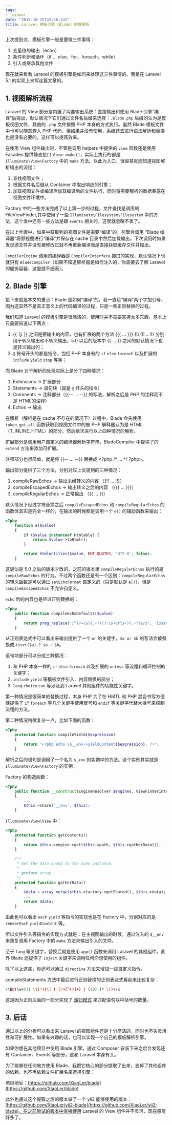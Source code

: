 ```yaml
---
tags:
- laravel
date: "2015-10-25T23:50:33Z"
title: Laravel 模板引擎（Blade）原理简析
---
```


上次提到过，模板引擎一般是要做三件事情：

1. 变量值的输出（echo）
2. 条件判断和循环（if ... else、for、foreach、while）
3. 引入或继承其他文件

现在就来看看 Laravel 的模板引擎是如何来处理这三件事情的。我是在 Laravel 5.1 的实现上来写这篇文章的。

## 1. 视图解析流程

Laravel 的 View 部分是内置了两套输出系统：直接输出和使用 Blade 引擎“编译”后输出，默认情况下它们通过文件名后缀来选择：`.blade.php` 后缀的认为是模板视图文件，其他的 `.php` 文件按照 PHP 本身的方式执行。虽然 Blade 模板文件中也可以随意嵌入 PHP 代码，但如果并没有使用，系统还去进行语法解析和替换也是没有必要的，这样可以提高效率。

在使用 View 组件输出时，不管是调用 helpers 中提供的 `view` 函数还是使用 Facades 提供静态接口 `View::make()`，实际上执行的都是 `Illuminate\View\Factory` 中的 `make` 方法。以此为入口，很容易就能知道视图解析输出的流程：

1. 查找视图文件；
2. 根据文件名后缀从 Container 中取出响应的引擎；
3. 加载视图文件或编译后加载编译后的文件执行，同时将需要解析的数据暴露在视图文件环境中。

Factory 中的一些方法完成了以上第一步的过程，文件查找是调用的 FileViewFinder,其中使用了一些 `Illuminate\Filesystem\Filesystem` 中的方法，这个类中还有一些方法是跟 `events` 相关的，这里就忽略不表了。

在以上步骤中，如果中获取到的视图文件是需要“编译”的，引擎会调用 “Blade 编译器”将原视图进行“编译”并保存在 cache 目录中然后加载输出。下次调用时如果发现源文件并没有被修改过就不再重新编译而是直接获取缓存文件并输出。

`CompilerEngine` 调用的编译器是 `CompilerInterface` 接口的实现，默认情况下也就只有 `BladeCompiler`（如果不知道解析器是如何注入的，你需要去了解 Laravel 的服务容器，这里就不细表）。

## 2. Blade 引擎

接下来就是本文的重点：Blade 是如何“编译”的。我一直给“编译”两个字加引号，因为这显然不是真正意义上的代码编译的过程，只是一些正则替换的过程。

我们知道 Laravel 的模板引擎是很简洁的，使用时并不需要掌握太多东西，基本上只需要知道以下两点：

1. \{\{ 与 \}\} 之间是要输出的内容，也有扩展的两个方法 \{\{\{ ... \}\}\} 和 \{!! .. !!\} 分别用于转义输出和不转义输出，5.0 以后的版本中 \{\{ ... \}\} 之间的默认情况下也是转义输出的；
2. `@` 符号开头的都是指令，包括 PHP 本身有的 `if` `else` `foreach` 以及扩展的 `include` `yield` `stop` 等等；

而 Blade 对于解析的处理实际上是分了四种情况：

1. Extensions  -> 扩展部分
2. Statements -> 语句块（就是 `@` 开头的指令）
3. Comments -> 注释部分（\{\{-- ... --\}\} 的写法，解析之后是 PHP 的注释而不是 HTML的注释）
4. Echos -> 输出

在解析（解析是在 cache 不存在的情况下）过程中，Blade 会先使用 `token_get_all` 函数获取到视图文件中的被 PHP 解释器认为是 HTML（T\_INLINE\_HTML）的部分，然后依次进行以上四种情况的解析。

扩展部分是调用用户自定义的编译器解析字符串。BladeCompiler 中提供了的 `extend` 方法来添加可扩展。

注释部分也很简单，就是将 \{\{-- ... --\}\} 替换成 \<?php /* ... */ ?php\>。

输出部分提供了三个方法，分别对应上文提到的三种情况：

1. compileRawEchos -> 输出未经转义的内容 （\{!! ... !!\}）
2. compileEscapedEchos -> 输出转义之后的内容 （\{\{\{ ... \}\}\}）
3. compileRegularEchos -> 正常输出 （\{\{ ... \}\}）

默认情况下经过字符替换之后 `compileEscapedEchos` 和 `compileRegularEchos` 的函数体其实是完全一样的，在输出的时候都是调用一个 `e()` 的辅助函数来输出：

``` php
<?php
    function e($value)
    {
        if ($value instanceof Htmlable) {
            return $value->toHtml();
        }

        return htmlentities($value, ENT_QUOTES, 'UTF-8', false);
    }
```

这貌似是 5.0 之后的版本才改的，之前的版本里 `compileRegularEchos` 执行的是 `compileRawEchos` 的行为。不过两个函数还是有一个区别：`compileRegularEchos` 的转义函数是可以通过 `setEchoFormat` 自定义的（只是默认是 `e()`），但是 `compileEscapedEchos` 不允许自定义。

`echo` 后的内容也是经过正则替换的：

``` php
<?php
    public function compileEchoDefaults($value)
    {
        return preg_replace('/^(?=\$)(.+?)(?:\s+or\s+)(.+?)$/s', 'isset($1) ? $1 : $2', $value);
    }
```

从正则表达式中可以看出来输出提供了一个 `or` 的关键字，`$a or $b` 的写法会被替换成 `isset($a) ? $a : $b`。

语句块部分可以分成三种情况：

1. 和 PHP 本身一样的 `if` `else` `foreach` 以及扩展的 `unless` 等流程和循环控制的关键字；
2. `include` `yield` 等模板文件引入、内容替换的部分；
3. `lang` `choice` `can` 等涉及到 Laravel 其他组件的功能性关键字。

第一种情况是很简单的替换过程，本身 PHP 为了在 HMTL 和 PHP 混合书写方便就提供了 `if` `foreach` 等几个关键字使用冒号和 `endif` 等关键字代替大括号来控制流程的方法。

第二种情况稍微复杂一点，比如下面的函数：

``` php
<?php
    protected function compileYield($expression)
    {
        return "<?php echo \$__env->yieldContent{$expression}; ?>";
    }
```

解析之后的语句是调用了一个名为 `$_env` 的实例中的方法。这个实例其实就是 `Illuminate\View\Factory` 的实例：

Factory 的构造函数：

``` php
<?php
    public function __construct(EngineResolver $engines, ViewFinderInterface $finder, Dispatcher $events)
    {
        ...
        $this->share('__env', $this);
    }
```

`Illuminate\View\View` 中：

``` php
<?php
    protected function getContents()
    {
        return $this->engine->get($this->path, $this->gatherData());
    }

    /**
     * Get the data bound to the view instance.
     *
     * @return array
     */
    protected function gatherData()
    {
        $data = array_merge($this->factory->getShared(), $this->data);
        ...
        return $data;
    }
```

由此也可以看出 `each` `yield` 等指令的实现也是在 Factory 中，分别对应的是 `renderEach` `yieldContent` 等。

所以文件引入等指令的实现方式就是：在主视图输出的时候，通过注入的 `$__env` 来重复调用 Factory 中的 `make` 方法来输出引入的文件。

至于 `lang` 等关键字，替换后就是使用 `app()` 函数来调用 Laravel 的其他组件。此外 Blade 还提供了 `inject` 关键字来调用任何你想使用的组件。

除了以上这些，你还可以通过 `directive` 方法来增加一些自定义指令。

compileStatements 方法中最后进行正则替换的正则表达式看起来比较复杂：

``` sh
/\B@(\w+)([ \t]*)(\( ( (?>[^()]+) | (?3) )* \))?/x
```

这是因为正则后面的一部分实现了 [递归模式](http://php.net/manual/zh/regexp.reference.recursive.php) 来匹配语句块中括号的数量。

## 3. 后话

通过以上的分析可以看出来 Laravel 的视图组件还是十分简洁的，同时也不失灵活性和可扩展性。如果有兴趣的话，也可以实现一个自己的模板解析引擎。

如果你想在其他项目中使用 Blade 引擎，通过 Composer 安装下来之后会发现还有 Container、Events 等部分，这和 Laravel 本身有关。

为了能够在任何地方使用 Blade，我把它核心的部分提取了出来，去掉了其他组件的依赖，也不再依赖文件扩展名来选择引擎：

项目地址：[https://github.com/XiaoLer/blade](https://github.com/XiaoLer/blade)

此外也通过这个提取之后的版本做了一个 yii2 能够使用的版本：[https://github.com/XiaoLer/yii2-blade](https://github.com/XiaoLer/yii2-blade)。在之前尝试的版本中直接使用 Laravel 的 View 组件并不灵活，现在感觉好多了。
